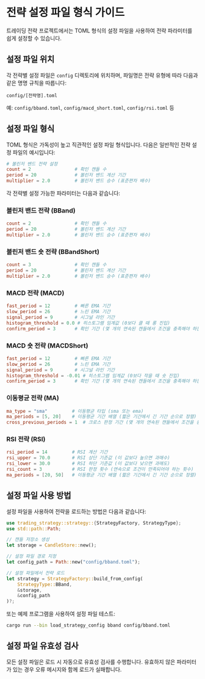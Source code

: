 # 전략 설정 파일 형식 가이드

트레이딩 전략 프로젝트에서는 TOML 형식의 설정 파일을 사용하여 전략 파라미터를 쉽게 설정할 수 있습니다.

## 설정 파일 위치

각 전략별 설정 파일은 `config` 디렉토리에 위치하며, 파일명은 전략 유형에 따라 다음과 같은 명명 규칙을 따릅니다:

```
config/[전략명].toml
```

예: `config/bband.toml`, `config/macd_short.toml`, `config/rsi.toml` 등

## 설정 파일 형식

TOML 형식은 가독성이 높고 직관적인 설정 파일 형식입니다. 다음은 일반적인 전략 설정 파일의 예시입니다:

```toml
# 볼린저 밴드 전략 설정
count = 2                # 확인 캔들 수
period = 20              # 볼린저 밴드 계산 기간
multiplier = 2.0         # 볼린저 밴드 승수 (표준편차 배수)
```

각 전략별 설정 가능한 파라미터는 다음과 같습니다:

### 볼린저 밴드 전략 (BBand)

```toml
count = 2                # 확인 캔들 수
period = 20              # 볼린저 밴드 계산 기간
multiplier = 2.0         # 볼린저 밴드 승수 (표준편차 배수)
```

### 볼린저 밴드 숏 전략 (BBandShort)

```toml
count = 3                # 확인 캔들 수
period = 20              # 볼린저 밴드 계산 기간
multiplier = 2.0         # 볼린저 밴드 승수 (표준편차 배수)
```

### MACD 전략 (MACD)

```toml
fast_period = 12         # 빠른 EMA 기간
slow_period = 26         # 느린 EMA 기간
signal_period = 9        # 시그널 라인 기간
histogram_threshold = 0.0 # 히스토그램 임계값 (0보다 클 때 롱 진입)
confirm_period = 3       # 확인 기간 (몇 개의 연속된 캔들에서 조건을 충족해야 하는지)
```

### MACD 숏 전략 (MACDShort)

```toml
fast_period = 12         # 빠른 EMA 기간
slow_period = 26         # 느린 EMA 기간
signal_period = 9        # 시그널 라인 기간
histogram_threshold = -0.01 # 히스토그램 임계값 (0보다 작을 때 숏 진입)
confirm_period = 3       # 확인 기간 (몇 개의 연속된 캔들에서 조건을 충족해야 하는지)
```

### 이동평균 전략 (MA)

```toml
ma_type = "sma"         # 이동평균 타입 (sma 또는 ema)
ma_periods = [5, 20]    # 이동평균 기간 배열 (짧은 기간에서 긴 기간 순으로 정렬)
cross_previous_periods = 1  # 크로스 판정 기간 (몇 개의 연속된 캔들에서 조건을 충족해야 하는지)
```

### RSI 전략 (RSI)

```toml
rsi_period = 14         # RSI 계산 기간
rsi_upper = 70.0        # RSI 상단 기준값 (이 값보다 높으면 과매수)
rsi_lower = 30.0        # RSI 하단 기준값 (이 값보다 낮으면 과매도)
rsi_count = 3           # RSI 판정 횟수 (연속으로 조건이 만족되어야 하는 횟수)
ma_periods = [20, 50]   # 이동평균 기간 배열 (짧은 기간에서 긴 기간 순으로 정렬)
```

## 설정 파일 사용 방법

설정 파일을 사용하여 전략을 로드하는 방법은 다음과 같습니다:

```rust
use trading_strategy::strategy::{StrategyFactory, StrategyType};
use std::path::Path;

// 캔들 저장소 생성
let storage = CandleStore::new();

// 설정 파일 경로 지정
let config_path = Path::new("config/bband.toml");

// 설정 파일에서 전략 로드
let strategy = StrategyFactory::build_from_config(
    StrategyType::BBand,
    &storage,
    &config_path
)?;
```

또는 예제 프로그램을 사용하여 설정 파일 테스트:

```bash
cargo run --bin load_strategy_config bband config/bband.toml
```

## 설정 파일 유효성 검사

모든 설정 파일은 로드 시 자동으로 유효성 검사를 수행합니다. 유효하지 않은 파라미터가 있는 경우 오류 메시지와 함께 로드가 실패합니다. 